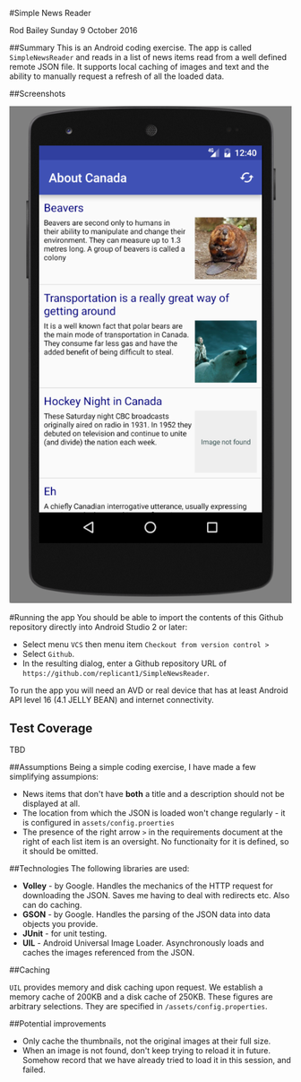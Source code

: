 #Simple News Reader

Rod Bailey
Sunday 9 October 2016

##Summary
This is an Android coding exercise. The app is called `SimpleNewsReader` and reads in a list of news items read from a well defined remote JSON file. It supports local caching of images and text and the ability to manually request a refresh of all the loaded data.

##Screenshots

![Portrait](/snr_screenshot_portrait.png)

#Running the app
You should be able to import the contents of this Github repository directly into Android Studio 2 or later:

- Select menu `VCS` then menu item `Checkout from version control >` 
- Select `Github`. 
- In the resulting dialog, enter a Github repository URL of `https://github.com/replicant1/SimpleNewsReader`.

To run the app you will need an AVD or real device that has at least Android API level 16 (4.1 JELLY BEAN) and internet connectivity.


## Test Coverage

TBD

##Assumptions
Being a simple coding exercise, I have made a few simplifying assumpions:

- News items that don't have **both** a title and a description should not be displayed at all.
- The location from which the JSON is loaded won't change regularly - it is configured in `assets/config.proerties`
- The presence of the right arrow `>` in the requirements document at the right of each list item is an oversight. No functionaity for it is defined, so it should be omitted.

##Technologies
The following libraries are used:

- **Volley** - by Google. Handles the mechanics of the HTTP request for downloading the JSON. Saves me having to deal with redirects etc. Also can do caching.
- **GSON** - by Google. Handles the parsing of the JSON data into data objects you provide.
- **JUnit** - for unit testing.
- **UIL** - Android Universal Image Loader. Asynchronously loads and caches the images referenced from the JSON.

##Caching

`UIL` provides memory and disk caching upon request. We establish a memory cache of 200KB and a disk cache of 250KB. These figures are arbitrary selections. They are specified in `/assets/config.properties`.

##Potential improvements

- Only cache the thumbnails, not the original images at their full size.
- When an image is not found, don't keep trying to reload it in future. Somehow record that we have already tried to load it in this session, and failed.